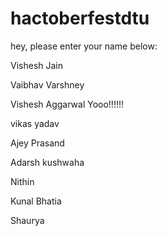 # hactoberfestdtu
hey, please enter your name below:

Vishesh Jain 

Vaibhav Varshney

Vishesh Aggarwal Yooo!!!!!!

vikas yadav

Ajey Prasand

Adarsh kushwaha


Nithin

Kunal Bhatia

Shaurya

